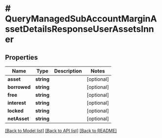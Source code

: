 # # QueryManagedSubAccountMarginAssetDetailsResponseUserAssetsInner

## Properties

Name | Type | Description | Notes
------------ | ------------- | ------------- | -------------
**asset** | **string** |  | [optional]
**borrowed** | **string** |  | [optional]
**free** | **string** |  | [optional]
**interest** | **string** |  | [optional]
**locked** | **string** |  | [optional]
**netAsset** | **string** |  | [optional]

[[Back to Model list]](../../README.md#models) [[Back to API list]](../../README.md#endpoints) [[Back to README]](../../README.md)
